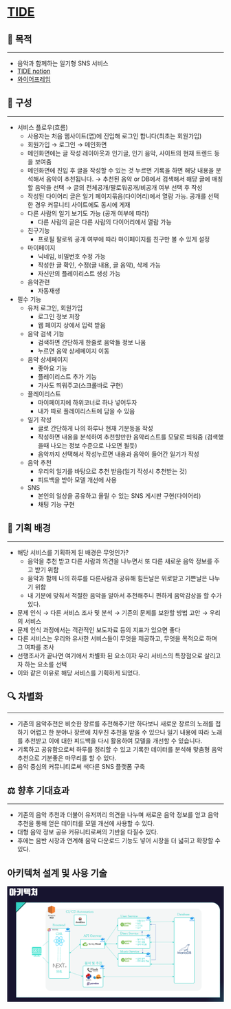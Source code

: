 # [TIDE](https://cyclic-guide-127.notion.site/E203-fcdffd4f909c4b9fa951e69e7bfded89)

## 🧭 목적

---

- 음악과 함께하는 일기형 SNS 서비스
- [TIDE notion](https://cyclic-guide-127.notion.site/E203-fcdffd4f909c4b9fa951e69e7bfded89)
- [와이어프레임](https://www.figma.com/file/iSymbNoERl509z7AWtUCjw/%ED%8A%B9%ED%99%94E203?node-id=0%3A1&t=ljRkVCT2Z4SztVLt-1)

## 🦾 구성

---

- 서비스 플로우(흐름)
  - 사용자는 처음 웹사이트(앱)에 진입해 로그인 합니다(최초는 회원가입)
  - 회원가입 → 로그인 → 메인화면
  - 메인화면에는 글 작성 레이아웃과 인기글, 인기 음악, 사이트의 현재 트렌드 등을 보여줌
  - 메인화면에 진입 후 글을 작성할 수 있는 것 누르면 기록을 하면 해당 내용을 분석해서 음악이 추천됩니다. → 추천된 음악 or DB에서 검색해서 해당 글에 매칭할 음악을 선택 → 글의 전체공개/팔로워공개/비공개 여부 선택 후 작성
  - 작성된 다이어리 글은 일기 페이지묶음(다이어리)에서 열람 가능. 공개를 선택한 경우 커뮤니티 사이트에도 동시에 게재
  - 다른 사람의 일기 보기도 가능 (공개 여부에 따라)
    - 다른 사람의 글은 다른 사람의 다이어리에서 열람 가능
  - 친구기능
    - 프로필 팔로워 공개 여부에 따라 마이페이지를 친구만 볼 수 있게 설정
  - 마이페이지
    - 닉네임, 비밀번호 수정 가능
    - 작성한 글 확인, 수정(글 내용, 글 음악), 삭제 가능
    - 자신만의 플레이리스트 생성 가능
  - 음악관련
    - 자동재생
- 필수 기능
  - 유저 로그인, 회원가입
    - 로그인 정보 저장
    - 웹 페이지 상에서 입력 받음
  - 음악 검색 기능
    - 검색하면 간단하게 한줄로 음악들 정보 나옴
    - 누르면 음악 상세페이지 이동
  - 음악 상세페이지
    - 좋아요 기능
    - 플레이리스트 추가 기능
    - 가사도 띄워주고(스크롤바로 구현)
  - 플레이리스트
    - 마이페이지에 하위코너로 하나 넣어두자
    - 내가 따로 플레이리스트에 담을 수 있음
  - 일기 작성
    - 글로 간단하게 나의 하루나 현재 기분등을 작성
    - 작성하면 내용을 분석하여 추천할만한 음악리스트를 모달로 띄워줌 (검색했을때 나오는 정보 수준으로 나오면 될듯)
    - 음악까지 선택해서 작성누르면 내용과 음악이 들어간 일기가 작성
  - 음악 추천
    - 우리의 일기를 바탕으로 추천 받음(일기 작성시 추천받는 것)
    - 피드백을 받아 모델 개선에 사용
  - SNS
    - 본인의 일상을 공유하고 올릴 수 있는 SNS 게시판 구현(다이어리)
    - 채팅 기능 구현

## 👊 기획 배경

---

- 해당 서비스를 기획하게 된 배경은 무엇인가?
  - 음악을 추천 받고 다른 사람과 의견을 나누면서 또 다른 새로운 음악 정보를 주고 받기 위함
  - 음악과 함께 나의 하루를 다른사람과 공유해 힘든날은 위로받고 기쁜날은 나누기 위함
  - 내 기분에 맞춰서 적절한 음악을 알아서 추천해주니 편하게 음악감상을 할 수가 있다.
- 문제 인식 → 다른 서비스 조사 및 분석 → 기존의 문제를 보완할 방법 고안 → 우리의 서비스
- 문제 인식 과정에서는 객관적인 보도자료 등의 지표가 있으면 좋다
- 다른 서비스는 우리와 유사한 서비스들이 무엇을 제공하고, 무엇을 목적으로 하며 그 여파를 조사
- 선행조사가 끝나면 여기에서 차별화 된 요소이자 우리 서비스의 특장점으로 살리고자 하는 요소를 선택
- 이와 같은 이유로 해당 서비스를 기획하게 되었다.

## 🔍 차별화

---

- 기존의 음악추천은 비슷한 장르를 추천해주기만 하다보니 새로운 장르의 노래를 접하기 어렵고 한 분야나 장르에 치우친 추천을 받을 수 있으나 일기 내용에 따라 노래를 추천받고 이에 대한 피드백을 다시 활용하여 모델을 개선할 수 있습니다.
- 기록하고 공유함으로써 하루를 정리할 수 있고 기록한 데이터를 분석해 맞춤형 음악추천으로 기분좋은 마무리를 할 수 있다.
- 음악 중심의 커뮤니티로써 색다른 SNS 플랫폼 구축


## ⚖️ 향후 기대효과

---

- 기존의 음악 추천과 더불어 유저끼리 의견을 나누며 새로운 음악 정보를 얻고 음악 추천을 통해 얻은 데이터를 모델 개선에 사용할 수 있다.
- 대형 음악 정보 공유 커뮤니티로써의 기반을 다질수 있다.
- 후에는 음반 시장과 연계해 음악 다운로드 기능도 넣어 시장을 더 넓히고 확장할 수 있다.


## 아키텍처 설계 및 사용 기술
![캡처](/%EC%95%84%ED%82%A4%ED%85%8D%EC%B3%90%EC%84%A4%EA%B3%84.PNG)